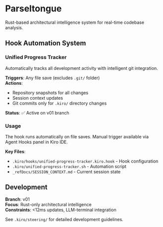 # Parseltongue

Rust-based architectural intelligence system for real-time codebase analysis.

## Hook Automation System

### Unified Progress Tracker
Automatically tracks all development activity with intelligent git integration.

**Triggers**: Any file save (excludes `.git/` folder)  
**Actions**:
- Repository snapshots for all changes
- Session context updates
- Git commits only for `.kiro/` directory changes

**Status**: ✅ Active on v01 branch

### Usage
The hook runs automatically on file saves. Manual trigger available via Agent Hooks panel in Kiro IDE.

**Key Files**:
- `.kiro/hooks/unified-progress-tracker.kiro.hook` - Hook configuration
- `.kiro/unified-progress-tracker.sh` - Automation script
- `_refDocs/SESSION_CONTEXT.md` - Current session state

## Development

**Branch**: v01  
**Focus**: Rust-only architectural intelligence  
**Constraints**: <12ms updates, LLM-terminal integration  

See `.kiro/steering/` for detailed development guidelines.